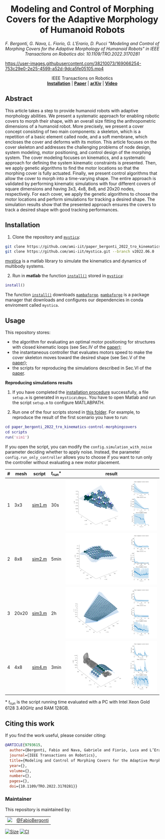 <h1 align="center">
Modeling and Control of Morphing Covers for the Adaptive Morphology of Humanoid Robots
</h1>


<div align="center">


_F. Bergonti, G. Nava, L. Fiorio, G. L'Erario, D. Pucci "Modeling and Control of Morphing Covers for the Adaptive Morphology of Humanoid Robots" in 
IEEE Transactions on Robotics doi: 10.1109/TRO.2022.3170281_

</div>

<p align="center">

https://user-images.githubusercontent.com/38210073/169066254-753c29e0-2e25-4599-a52d-9dca5fe05105.mp4

</p>

<div align="center">
  IEEE Transactions on Robotics
</div>

<div align="center">
  <a href="#installation"><b>Installation</b></a> |
  <a href="https://ieeexplore.ieee.org/document/9793615"><b>Paper</b></a> |
  <a href="https://arxiv.org/abs/2207.01025"><b>arXiv</b></a> |
  <a href="https://youtu.be/kMfXb2xqGn4"><b>Video</b></a>
</div>

## Abstract

This article takes a step to provide humanoid robots with adaptive morphology abilities. We present a systematic approach for enabling robotic covers to morph their shape, with an overall size fitting the anthropometric dimensions of a humanoid robot. More precisely, we present a cover concept consisting of two main components: a skeleton, which is a repetition of a basic element called node, and a soft membrane, which encloses the cover and deforms with its motion. This article focuses on the cover skeleton and addresses the challenging problems of node design, system modeling, motor positioning, and control design of the morphing system. The cover modeling focuses on kinematics, and a systematic approach for defining the system kinematic constraints is presented. Then, we apply genetic algorithms to find the motor locations so that the morphing cover is fully actuated. Finally, we present control algorithms that allow the cover to morph into a time-varying shape. The entire approach is validated by performing kinematic simulations with four different covers of square dimensions and having 3x3, 4x8, 8x8, and 20x20 nodes, respectively. For each cover, we apply the genetic algorithms to choose the motor locations and perform simulations for tracking a desired shape. The simulation results show that the presented approach ensures the covers to track a desired shape with good tracking performances.

## Installation

1. Clone the repository and [`mystica`](https://github.com/ami-iit/mystica/):
  ```bash
  git clone https://github.com/ami-iit/paper_bergonti_2022_tro_kinematics-control-morphingcovers.git
  git clone https://github.com/ami-iit/mystica.git --branch v2022.06.0
  ```
  [mystica](https://github.com/ami-iit/mystica/) is a matlab library to simulate the kinematics and dynamics of multibody systems.

2. Run in **matlab** the function [`install()`](https://github.com/ami-iit/mystica/blob/main/install.m) stored in [`mystica`](https://github.com/ami-iit/mystica/):
  ``` matlab
  install()
  ```
The function [`install()`](https://github.com/ami-iit/mystica/blob/main/install.m) downloads [`mambaforge`](https://github.com/conda-forge/miniforge#mambaforge). [`mambaforge`](https://github.com/conda-forge/miniforge#mambaforge) is a package manager that downloads and configures our dependencies in conda enviroment called `mystica`.

## Usage

This repository stores:
- the algorithm for evaluating an optimal motor positioning for structures with closed kinematic loops (see Sec.IV of the [paper](https://ieeexplore.ieee.org/document/9793615));
- the instantaneous controller that evaluates motors speed to make the cover skeleton moves toward the desired shape (see Sec.V of the [paper](https://ieeexplore.ieee.org/document/9793615));
- the scripts for reproducing the simulations described in Sec.VI of the [paper](https://ieeexplore.ieee.org/document/9793615).

**Reproducing simulations results**

1. If you have completed the [installation procedure](#installation) successfully, a file `setup.m` is generated in `mystica\deps`. You have to open Matlab and run the script `setup.m` to configure MATLABPATH.

2. Run one of the four scripts stored in [this folder](scripts). For example, to reproduce the result of the first scenario you have to run:
``` matlab
cd paper_bergonti_2022_tro_kinematics-control-morphingcovers
cd scripts
run('sim1')
```

If you open the script, you can modify the `config.simulation_with_noise` parameter deciding whether to apply noise. Instead, the parameter `config.run_only_controller` allows you to choose if you want to run only the controller without evaluating a new motor placement.

| # | mesh | script  | $t_{run}$* | result |
| - | - | - | - | - |
| 1 | 3x3   | [sim1.m](scripts/sim1.m) | 30s  | ![](images/sim1.png) |
| 2 | 8x8   | [sim2.m](scripts/sim2.m) | 5min | ![](images/sim2.png) |
| 3 | 20x20 | [sim3.m](scripts/sim3.m) | 2h   | ![](images/sim3.png) |
| 4 | 4x8   | [sim4.m](scripts/sim4.m) | 3min | ![](images/sim4.png) |

\* $t_{run}$ is the script running time evaluated with a PC with Intel Xeon Gold 6128 3.40GHz and RAM 128GB.

## Citing this work

If you find the work useful, please consider citing:

```bibtex
@ARTICLE{9793615,
  author={Bergonti, Fabio and Nava, Gabriele and Fiorio, Luca and L’Erario, Giuseppe and Pucci, Daniele},
  journal={IEEE Transactions on Robotics},
  title={Modeling and Control of Morphing Covers for the Adaptive Morphology of Humanoid Robots},
  year={},
  volume={},
  number={},
  pages={},
  doi={10.1109/TRO.2022.3170281}}
```

### Maintainer

This repository is maintained by:

| | |
|:---:|:---:|
| [<img src="https://github.com/FabioBergonti.png" width="40">](https://github.com/FabioBergonti) | [@FabioBergonti](https://github.com/FabioBergonti) |

<p align="left">
   <a href="https://github.com/ami-iit/paper_bergonti_2022_tro_kinematics-control-morphingcovers/blob/master/LICENSE"><img src="https://img.shields.io/github/license/ami-iit/paper_bergonti_2022_tro_kinematics-control-morphingcovers" alt="Size" class="center"/></a>
  <a href="https://github.com/ami-iit/paper_bergonti_2022_tro_kinematics-control-morphingcovers/actions/workflows/matlab_ci.yml"><img src="https://github.com/ami-iit/paper_bergonti_2022_tro_kinematics-control-morphingcovers/actions/workflows/matlab_ci.yml/badge.svg?branch=main" alt="CI"/></a>
</p>
